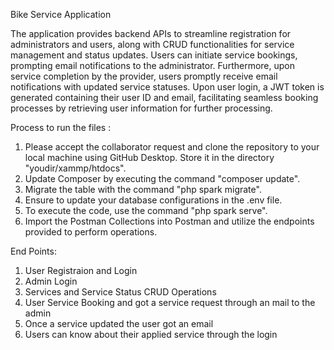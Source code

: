 Bike Service Application

The application provides backend APIs to streamline registration for administrators and users, along with CRUD functionalities for service management and status updates. Users can initiate service bookings, prompting email notifications to the administrator. Furthermore, upon service completion by the provider, users promptly receive email notifications with updated service statuses. Upon user login, a JWT token is generated containing their user ID and email, facilitating seamless booking processes by retrieving user information for further processing.

Process to run the files : 

1. Please accept the collaborator request and clone the repository to your local machine using GitHub Desktop. Store it in the      directory "youdir/xammp/htdocs".
2. Update Composer by executing the command "composer update".
3. Migrate the table with the command "php spark migrate".
4. Ensure to update your database configurations in the .env file.
5. To execute the code, use the command "php spark serve".
6. Import the Postman Collections into Postman and utilize the endpoints provided to perform operations.

End Points:

1. User Registraion and Login
2. Admin Login
3. Services and Service Status CRUD Operations
4. User Service Booking and got a service request through an mail to the admin
5. Once a service updated the user got an email
6. Users can know about their applied service through the login 